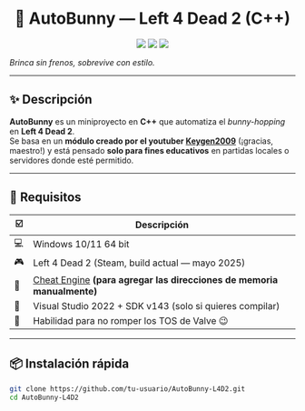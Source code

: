 <h1 align="center">🐰 AutoBunny — Left 4 Dead 2 (C++)</h1>
<p align="center">
  <img src="https://img.shields.io/badge/engine-Source%202009-blue?style=for-the-badge">
  <img src="https://img.shields.io/badge/status-Alpha-orange?style=for-the-badge">
  <img src="https://img.shields.io/badge/license-MIT-green?style=for-the-badge">
</p>

_Brinca sin frenos, sobrevive con estilo._

---

## ✨ Descripción

**AutoBunny** es un miniproyecto en **C++** que automatiza el _bunny-hopping_ en **Left 4 Dead 2**.  
Se basa en un **módulo creado por el youtuber [Keygen2009](https://www.youtube.com/@KeyGen2009)** (¡gracias, maestro!) y está pensado **solo para fines educativos** en partidas locales o servidores donde esté permitido.

---

## 🔧 Requisitos

| ☑️ | Descripción |
| --- | --- |
| 💻 | Windows 10/11 64 bit |
| 🎮 | Left 4 Dead 2 (Steam, build actual — mayo 2025) |
| 🧰 | [Cheat Engine](https://cheatengine.org) **(para agregar las direcciones de memoria manualmente)** |
| 💼 | Visual Studio 2022 + SDK v143 (solo si quieres compilar) |
| 🐇 | Habilidad para no romper los TOS de Valve 😉 |

---

## 📦 Instalación rápida

```bash
git clone https://github.com/tu-usuario/AutoBunny-L4D2.git
cd AutoBunny-L4D2
